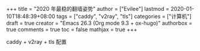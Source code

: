 +++
title = "2020 年最稳的翻墙姿势"
author = ["Evilee"]
lastmod = 2020-01-10T18:48:39+08:00
tags = ["caddy", "v2ray", "tls"]
categories = ["计算机"]
draft = true
creator = "Emacs 26.3 (Org mode 9.3 + ox-hugo)"
authorbox = true
comments = true
toc = false
mathjax = true
+++

caddy + v2ray + tls 配置
